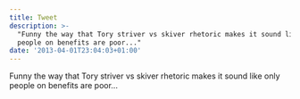 ```yaml
---
title: Tweet
description: >-
  "Funny the way that Tory striver vs skiver rhetoric makes it sound like only
  people on benefits are poor..."
date: '2013-04-01T23:04:03+01:00'
---
```

Funny the way that Tory striver vs skiver rhetoric makes it sound like only people on benefits are poor...
